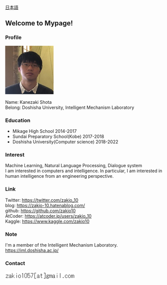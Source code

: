 <a href="/japanese">日本語</a>
## Welcome to Mypage!
### Profile
<img src="/images/profile.jpg">  

Name: Kanezaki Shota  
Belong: Doshisha University, Intelligent Mechanism Laboratory  

### Education
- Mikage High School 2014-2017
- Sundai Preparatory School(Kobe) 2017-2018
- Doshisha University(Computer science) 2018-2022

### Interest
Machine Learning, Natural Language Processing, Dialogue system  
I am interested in computers and intelligence. In particular, I am interested in human intelligence from an engineering perspective.

### Link
Twitter: <a href="https://twitter.com/zakio_10">https://twitter.com/zakio_10</a>  
blog: <a href="https://zakio-10.hatenablog.com/">https://zakio-10.hatenablog.com/</a>  
github: <a href="https://github.com/zakio10">https://github.com/zakio10</a>  
AtCoder: <a href="https://atcoder.jp/users/zakio_10">https://atcoder.jp/users/zakio_10</a>  
Kaggle: <a href="https://www.kaggle.com/zakio10">https://www.kaggle.com/zakio10</a>  

### Note
I'm a member of the Intelligent Mechanism Laboratory.  
<a href="https://iml.doshisha.ac.jp/">https://iml.doshisha.ac.jp/</a>  

### Contact
<img src="/images/email.png">
